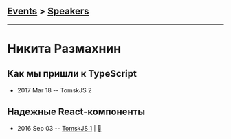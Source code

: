 ## [Events](../README.md) > [Speakers](../speakers.md)
---

# Никита Размахнин

## Как мы пришли к TypeScript
- 2017 Mar 18 -- TomskJS 2    
## Надежные React-компоненты
- 2016 Sep 03 -- [TomskJS 1](https://www.youtube.com/watch?v=_aw-JbOlWZY)  | [:notebook:](http://slides.com/julya_key09/deck-1)  
